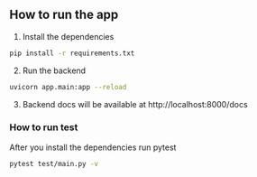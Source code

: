 ## How to run the app

1. Install the dependencies
```bash
pip install -r requirements.txt
```

2. Run the backend
```bash
uvicorn app.main:app --reload
```

3. Backend docs will be available at http://localhost:8000/docs


### How to run test

After you install the dependencies run pytest

```bash
pytest test/main.py -v
```



